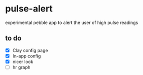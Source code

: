 # pulse-alert

experimental pebble app to alert the user of high pulse readings

## to do

- [x] Clay config page
- [x] In-app config
- [x] nicer look
- [ ] hr graph
